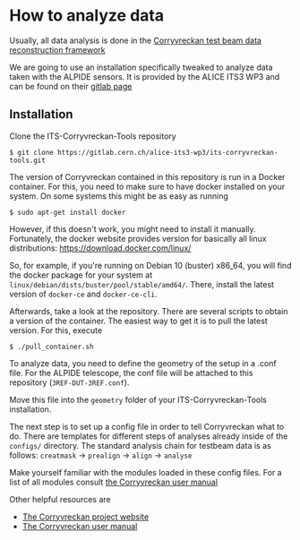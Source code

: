 # How to analyze data

Usually, all data analysis is done in the
[Corryvreckan test beam data reconstruction framework](https://gitlab.cern.ch/corryvreckan/corryvreckan)

We are going to use an installation specifically tweaked to analyze data
taken with the ALPIDE sensors. It is provided by the ALICE ITS3 WP3 and can
be found on their
[gitlab page](https://gitlab.cern.ch/alice-its3-wp3/its-corryvreckan-tools)

## Installation

Clone the ITS-Corryvreckan-Tools repository
```Shell Session
$ git clone https://gitlab.cern.ch/alice-its3-wp3/its-corryvreckan-tools.git
```

The version of Corryvreckan contained in this repository is run in a Docker
container. For this, you need to make sure to have docker installed on your
system. On some systems this might be as easy as running

```Shell Session
$ sudo apt-get install docker
```

However, if this doesn't work, you might need to install it manually.
Fortunately, the docker website provides version for basically all
linux distributions: https://download.docker.com/linux/

So, for example, if you're running on Debian 10 (buster) x86_64, 
you will find the docker package for your system at
`linux/debian/dists/buster/pool/stable/amd64/`. There, install the latest
version of `docker-ce` and `docker-ce-cli`.

Afterwards, take a look at the repository. There are several scripts
to obtain a version of the container. The easiest way to get it is to
pull the latest version. For this, execute

```Shell Session
$ ./pull_container.sh
```

To analyze data, you need to define the geometry of the setup in a .conf
file. For the ALPIDE telescope, the conf file will be attached to this
repository (`3REF-DUT-3REF.conf`).

Move this file into the `geometry` folder of your ITS-Corryvreckan-Tools
installation.

The next step is to set up a config file in order to tell Corryvreckan what
to do. There are templates for different steps of analyses already
inside of the `configs/` directory. The standard analysis chain
for testbeam data is as follows:
`creatmask` -> `prealign` -> `align` -> `analyse`

Make yourself familiar with the modules loaded in these config files.
For a list of all modules consult
[the Corryvreckan user manual](https://project-corryvreckan.web.cern.ch/project-corryvreckan/usermanual/corryvreckan-manual-v2.0.1.pdf)

Other helpful resources are
- [The Corryvreckan project website](https://project-corryvreckan.web.cern.ch/project-corryvreckan/)
- [The Corryvreckan user manual](https://project-corryvreckan.web.cern.ch/project-corryvreckan/usermanual/corryvreckan-manual-v2.0.1.pdf)
